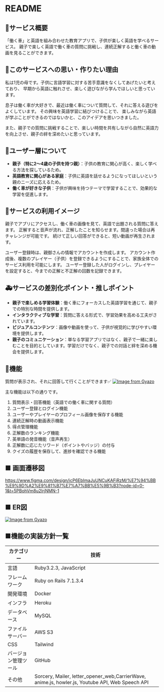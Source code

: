 # README
## 🚌サービス概要
「働く車」と英語を組み合わせた教育アプリで、子供が楽しく英語を学べるサービス。
親子で楽しく英語で働く車の質問に挑戦し、連続正解すると働く車の動画を見ることができます。

## 🚓このサービスへの思い・作りたい理由

私は1児の母です。子供に言語学習に対する苦手意識をなくしてあげたいと考えており、
早期から英語に触れさせ、楽しく遊びながら学んでほしいと思っています。

息子は働く車が大好きで、最近は働く車について質問して、それに答える遊びをよくしています。
その興味を英語学習に結びつけることで、
楽しみながら英語が学ぶことができるのではないかと、このアイデアを思いつきました。

また、親子での質問に挑戦することで、楽しい時間を共有しながら自然に英語力を向上させ、親子の絆を深めたいと思っています。

## 🚒ユーザー層について

- **親子（特に2～4歳の子供を持つ親）**：子供の教育に関心が高く、楽しく学べる方法を探しているため。
- **英語教育に関心がある家庭**：子供に英語を話せるようになってほしいという親のニーズに応えるため。
- **働く車が好きな子供**：子供が興味を持つテーマで学習することで、効果的な学習を促進します。

## 🚕サービスの利用イメージ

親子でアプリにアクセスし、働く車の画像を見て、英語で出題される質問に答えます。
正解すると音声が流れ、正解したことを知らせます。間違った場合は再チャレンジが可能です。
続けて正しい回答ができると、短い動画が再生されます。

ユーザー登録時は、親御さんの情報でアカウントを作成します。
アカウント作成後、複数のプレイヤー（子供）を登録できるようにすることで、家族全体でのサービス利用を可能にします。
ユーザー登録した人がログインし、プレイヤーを設定すると、今までの正解と不正解の回数を記録できます。

## 🚑サービスの差別化ポイント・推しポイント

- **親子で楽しめる学習体験**：働く車にフォーカスした英語学習を通じて、親子での特別な時間を提供します。
- **インタラクティブな学習**：質問に答える形式で、学習効果を高める工夫がされています。
- **ビジュアルコンテンツ**：画像や動画を使って、子供が視覚的に学びやすい環境を提供します。
- **親子のコミュニケーション**：単なる学習アプリではなく、親子で一緒に楽しむことを目的としています。学習だけでなく、親子での対話と絆を深める機会を提供します。

## 🚛機能
質問が表示され、それに回答して行くことができます✅
   [![Image from Gyazo](https://i.gyazo.com/dbf81fd8c11ad5cbdc9ca586190353bf.gif)](https://gyazo.com/dbf81fd8c11ad5cbdc9ca586190353bf)

主な機能は以下の通りです。
1. 質問表示・回答機能（英語での働く車に関する質問）
2. ユーザー登録とログイン機能
3. ユーザーやプレイヤーのプロフィール画像を保存する機能
4. 連続正解時の動画表示機能
5. 得点管理機能
6. 正解数のランキング機能
7. 英単語の発音機能（音声再生）
8. 正解数に応じたリワード（ポイントやバッジ）の付与
9. クイズの履歴を保存して、進捗を確認できる機能


## ■ 画面遷移図
https://www.figma.com/design/icP6EbImaJuUNCuKAFjRzM/%E7%94%BB%E9%9D%A2%E9%81%B7%E7%A7%BB%E5%9B%B3?node-id=0-1&t=5PBohVm8u2IrjNMN-1

## ■ ER図
[![Image from Gyazo](https://i.gyazo.com/08ae4f5861d7797e4978e3413749c81c.png)](https://gyazo.com/08ae4f5861d7797e4978e3413749c81c)

## ■機能の実装方針一覧
カテゴリー | 技術 |
--- | --- |
言語 | Ruby3.2.3, JavaScript | 水平線 | ***
フレームワーク | Ruby on Rails 7.1.3.4 | 水平線 | ***
開発環境 | Docker | 水平線 | ***
インフラ | Heroku | 水平線 | ***
データベース | MySQL | 水平線 | ***
ファイルサーバー | AWS S3 | 水平線 | ***
CSS | Tailwind | 水平線 | ***
バージョン管理ツール | GitHub | 水平線 | ***
その他 | Sorcery, Mailer, letter_opener_web,CarrierWave, anime.js, howler.js, Youtube API, Web Speech API| 水平線 | ***

